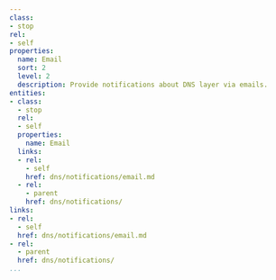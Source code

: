 ```yaml
---
class:
- stop
rel:
- self
properties:
  name: Email
  sort: 2
  level: 2
  description: Provide notifications about DNS layer via emails.
entities:
- class:
  - stop
  rel:
  - self
  properties:
    name: Email
  links:
  - rel:
    - self
    href: dns/notifications/email.md
  - rel:
    - parent
    href: dns/notifications/
links:
- rel:
  - self
  href: dns/notifications/email.md
- rel:
  - parent
  href: dns/notifications/
...
```

